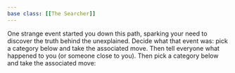 ```yaml
---
base class: [[The Searcher]]
---
```

One strange event started you down this path, sparking your need to discover the truth behind the unexplained. Decide what that event was: pick a category below and take the associated move. Then tell everyone what happened to you (or someone close to you). Then pick a category below and take the associated move: